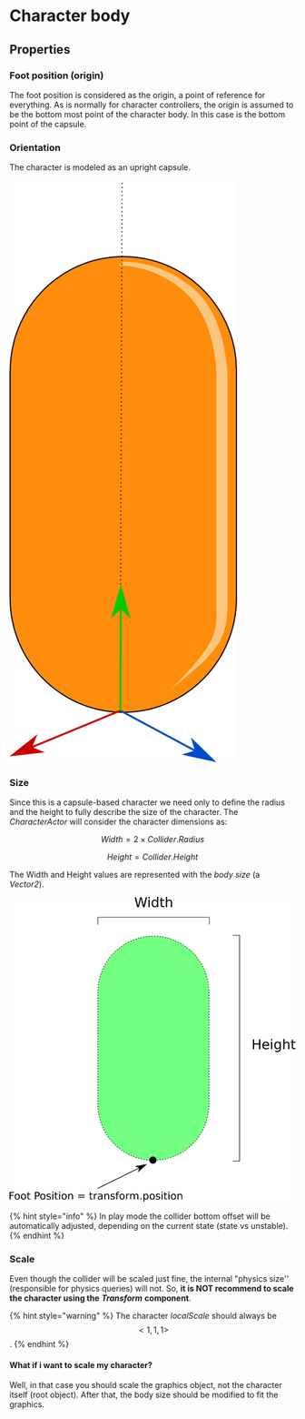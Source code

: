 # Character body

## Properties

### Foot position \(origin\)

The foot position is considered as the origin, a point of reference for everything. As is normally for character controllers, the origin is assumed to be the bottom most point of the character body. In this case is the bottom point of the capsule.

### Orientation

The character is modeled as an upright capsule.

![](../../.gitbook/assets/capsuleupright.png)

### Size

Since this is a capsule-based character we need only to define the radius and the height to fully describe the size of the character. The _CharacterActor_ will consider the character dimensions as:



$$
Width = 2 \times Collider.Radius
$$

$$
Height = Collider.Height
$$



The Width and Height values are represented with the _body size_ \(a _Vector2_\).

![](../../.gitbook/assets/capsulebodydimensions.png)

{% hint style="info" %}
In play mode the collider bottom offset will be automatically adjusted, depending on the current state \(state vs unstable\).
{% endhint %}

### Scale

Even though the collider will be scaled just fine, the internal "physics size'' \(responsible for physics queries\) will not. So, **it is NOT recommend to scale the character using the** _**Transform**_ **component**.

{% hint style="warning" %}
The character _localScale_ should always be $$< 1, 1 , 1 >$$.
{% endhint %}

#### What if i want to scale my character?

Well, in that case you should scale the graphics object, not the character itself \(root object\). After that, the body size should be modified to fit the graphics.

